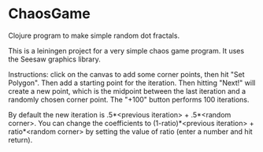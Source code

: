 # ChaosGame
Clojure program to make simple random dot fractals.

This is a leiningen project for a very simple chaos game program.  It uses the Seesaw graphics library.


Instructions: click on the canvas to add some corner points, then hit "Set Polygon".  Then add a starting point for the iteration.  Then hitting "Next!" will create a new point, which is the midpoint between the last iteration and a randomly chosen corner point.  The "+100" button performs 100 iterations.  

By default the new iteration is .5\*\<previous iteration\> + .5\*\<random corner\>.  You can change the coefficients to
(1-ratio)\*\<previous iteration\> + ratio\*\<random corner\> by setting the value of ratio (enter a number and hit return).
